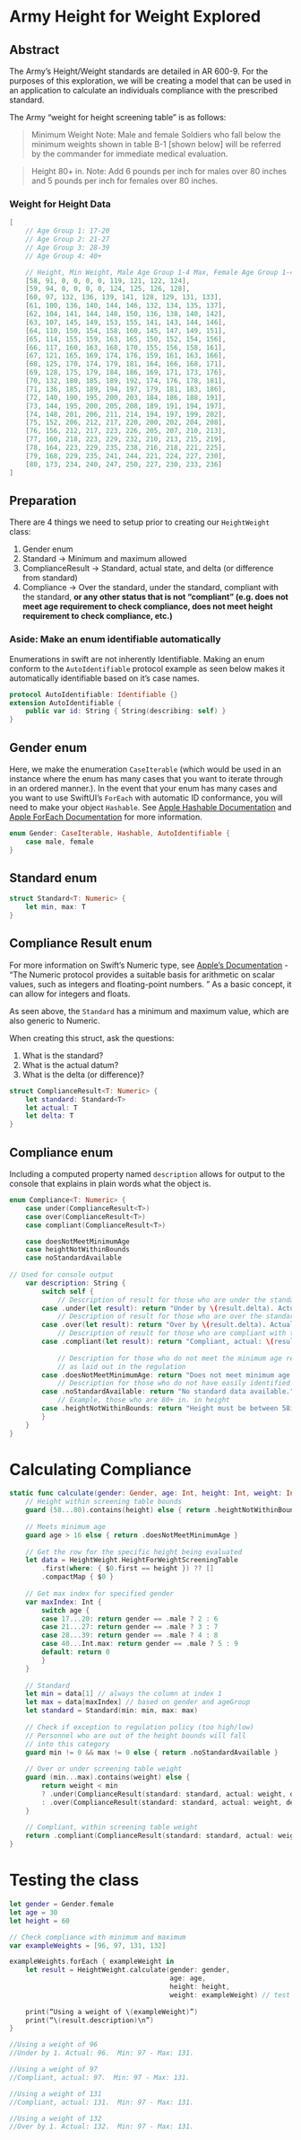 # Army Height for Weight Explored
## Abstract
The Army’s Height/Weight standards are detailed in AR 600-9. For the purposes of this exploration, we will be creating a model that can be used in an application to calculate an individuals compliance with the prescribed standard.

The Army “weight for height screening table” is as follows:

> Minimum Weight Note: Male and female Soldiers who fall below the minimum weights shown in table B-1 [shown below] will be referred by the commander for immediate medical evaluation.  

> Height 80+ in. Note: Add 6 pounds per inch for males over 80 inches and 5 pounds per inch for females over 80 inches.  
### Weight for Height Data
```swift
[
    // Age Group 1: 17-20
    // Age Group 2: 21-27
    // Age Group 3: 28-39
    // Age Group 4: 40+

    // Height, Min Weight, Male Age Group 1-4 Max, Female Age Group 1-4 Max
    [58, 91, 0, 0, 0, 0, 119, 121, 122, 124],
    [59, 94, 0, 0, 0, 0, 124, 125, 126, 128],
    [60, 97, 132, 136, 139, 141, 128, 129, 131, 133],
    [61, 100, 136, 140, 144, 146, 132, 134, 135, 137],
    [62, 104, 141, 144, 148, 150, 136, 138, 140, 142],
    [63, 107, 145, 149, 153, 155, 141, 143, 144, 146],
    [64, 110, 150, 154, 158, 160, 145, 147, 149, 151],
    [65, 114, 155, 159, 163, 165, 150, 152, 154, 156],
    [66, 117, 160, 163, 168, 170, 155, 156, 158, 161],
    [67, 121, 165, 169, 174, 176, 159, 161, 163, 166],
    [68, 125, 170, 174, 179, 181, 164, 166, 168, 171],
    [69, 128, 175, 179, 184, 186, 169, 171, 173, 176],
    [70, 132, 180, 185, 189, 192, 174, 176, 178, 181],
    [71, 136, 185, 189, 194, 197, 179, 181, 183, 186],
    [72, 140, 190, 195, 200, 203, 184, 186, 188, 191],
    [73, 144, 195, 200, 205, 208, 189, 191, 194, 197],
    [74, 148, 201, 206, 211, 214, 194, 197, 199, 202],
    [75, 152, 206, 212, 217, 220, 200, 202, 204, 208],
    [76, 156, 212, 217, 223, 226, 205, 207, 210, 213],
    [77, 160, 218, 223, 229, 232, 210, 213, 215, 219],
    [78, 164, 223, 229, 235, 238, 216, 218, 221, 225],
    [79, 168, 229, 235, 241, 244, 221, 224, 227, 230],
    [80, 173, 234, 240, 247, 250, 227, 230, 233, 236]
]
```

## Preparation
There are 4 things we need to setup prior to creating our `HeightWeight` class:
1. Gender enum
2. Standard -> Minimum and maximum allowed
3. ComplianceResult -> Standard, actual state, and delta (or difference from standard)
4. Compliance -> Over the standard, under the standard, compliant with the standard, **or any other status that is not “compliant” (e.g. does not meet age requirement to check compliance, does not meet height requirement to check compliance, etc.)**

### Aside: Make an enum identifiable automatically
Enumerations in swift are not inherently Identifiable. Making an enum conform to the `AutoIdentifiable` protocol example as seen below makes it automatically identifiable based on it’s case names.
```swift
protocol AutoIdentifiable: Identifiable {}
extension AutoIdentifiable {
    public var id: String { String(describing: self) }
}
```
## Gender enum
Here, we make the enumeration `CaseIterable` (which would be used in an instance where the enum has many cases that you want to iterate through in an ordered manner.).  In the event that your enum has many cases and you want to use SwiftUI’s `ForEach`  with automatic ID conformance, you will need to make your object  `Hashable`. See [Apple Hashable Documentation](https://developer.apple.com/documentation/swift/hashable) and [Apple ForEach Documentation](https://developer.apple.com/documentation/swiftui/foreach/) for more information.
```swift
enum Gender: CaseIterable, Hashable, AutoIdentifiable {
    case male, female
}
```

## Standard enum
```swift
struct Standard<T: Numeric> {
    let min, max: T
}
```
## Compliance Result enum
For more information on Swift’s Numeric type, see [Apple’s Documentation](https://developer.apple.com/documentation/swift/numeric) - “The Numeric protocol provides a suitable basis for arithmetic on scalar values, such as integers and floating-point numbers. ” As a basic concept, it can allow for integers and floats.

As seen above, the `Standard` has a minimum and maximum value, which are also generic to Numeric.

When creating this struct, ask the questions:
1. What is the standard?
2. What is the actual datum?
3. What is the delta (or difference)?
```swift
struct ComplianceResult<T: Numeric> {
    let standard: Standard<T>
    let actual: T
    let delta: T
}
```

## Compliance enum

Including a computed property named `description` allows for output to the console that explains in plain words what the object is.

```swift
enum Compliance<T: Numeric> {
    case under(ComplianceResult<T>)
    case over(ComplianceResult<T>)
    case compliant(ComplianceResult<T>)

    case doesNotMeetMinimumAge
    case heightNotWithinBounds
    case noStandardAvailable
    
// Used for console output
    var description: String {
        switch self {
            // Description of result for those who are under the standard
        case .under(let result): return "Under by \(result.delta). Actual: \(result.actual).  Min: \(result.standard.min) - Max: \(result.standard.max)."
            // Description of result for those who are over the standard
        case .over(let result): return "Over by \(result.delta). Actual: \(result.actual).  Min: \(result.standard.min) - Max: \(result.standard.max)."
            // Description of result for those who are compliant with the standard
        case .compliant(let result): return "Compliant, actual: \(result.actual).  Min: \(result.standard.min) - Max: \(result.standard.max)."
            
            // Description for those who do not meet the minimum age requirement
            // as laid out in the regulation
        case .doesNotMeetMinimumAge: return "Does not meet minimum age requirement."
            // Description for those who do not have easily identified standards
        case .noStandardAvailable: return "No standard data available."
            // Example, those who are 80+ in. in height
        case .heightNotWithinBounds: return "Height must be between 58in. and 80in."
        }
    }
}
```

# Calculating Compliance
```swift
static func calculate(gender: Gender, age: Int, height: Int, weight: Int) -> Compliance<Int> {
    // Height within screening table bounds
    guard (58...80).contains(height) else { return .heightNotWithinBounds }
        
    // Meets minimum age
    guard age > 16 else { return .doesNotMeetMinimumAge }
    
    // Get the row for the specific height being evaluated
    let data = HeightWeight.HeightForWeightScreeningTable
        .first(where: { $0.first == height }) ?? []
        .compactMap { $0 }
    
    // Get max index for specified gender    
    var maxIndex: Int {
        switch age {
        case 17...20: return gender == .male ? 2 : 6
        case 21...27: return gender == .male ? 3 : 7
        case 28...39: return gender == .male ? 4 : 8
        case 40...Int.max: return gender == .male ? 5 : 9
        default: return 0
        }
    }
    
    // Standard
    let min = data[1] // always the column at index 1
    let max = data[maxIndex] // based on gender and ageGroup
    let standard = Standard(min: min, max: max)
    
    // Check if exception to regulation policy (too high/low)
    // Personnel who are out of the height bounds will fall
    // into this category
    guard min != 0 && max != 0 else { return .noStandardAvailable }
    
    // Over or under screening table weight
    guard (min...max).contains(weight) else {
        return weight < min
        ? .under(ComplianceResult(standard: standard, actual: weight, delta: min-weight))
        : .over(ComplianceResult(standard: standard, actual: weight, delta: weight-max))
    }
    
    // Compliant, within screening table weight
    return .compliant(ComplianceResult(standard: standard, actual: weight, delta: .zero))
}
```

# Testing the class
```swift
let gender = Gender.female
let age = 30
let height = 60

// Check compliance with minimum and maximum
var exampleWeights = [96, 97, 131, 132]

exampleWeights.forEach { exampleWeight in
    let result = HeightWeight.calculate(gender: gender,
                                        age: age,
                                        height: height,
                                        weight: exampleWeight) // test
    
    print(“Using a weight of \(exampleWeight)”)
    print(“\(result.description)\n”)
}

//Using a weight of 96
//Under by 1. Actual: 96.  Min: 97 - Max: 131.

//Using a weight of 97
//Compliant, actual: 97.  Min: 97 - Max: 131.

//Using a weight of 131
//Compliant, actual: 131.  Min: 97 - Max: 131.

//Using a weight of 132
//Over by 1. Actual: 132.  Min: 97 - Max: 131.
```
